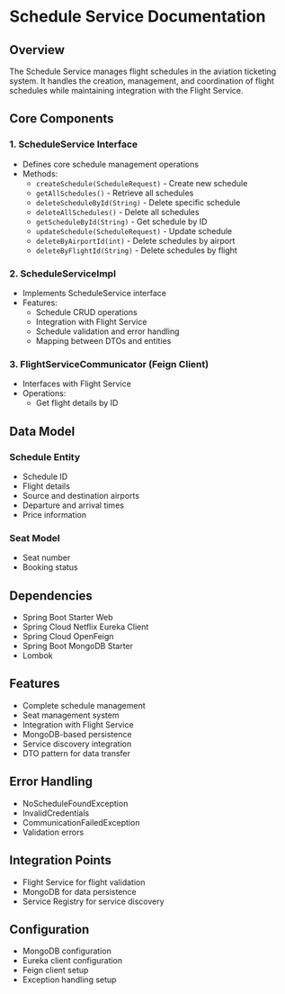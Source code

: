 # Schedule Service Documentation

## Overview
The Schedule Service manages flight schedules in the aviation ticketing system. It handles the creation, management, and coordination of flight schedules while maintaining integration with the Flight Service.

## Core Components

### 1. ScheduleService Interface
- Defines core schedule management operations
- Methods:
    - `createSchedule(ScheduleRequest)` - Create new schedule
    - `getAllSchedules()` - Retrieve all schedules
    - `deleteScheduleById(String)` - Delete specific schedule
    - `deleteAllSchedules()` - Delete all schedules
    - `getScheduleById(String)` - Get schedule by ID
    - `updateSchedule(ScheduleRequest)` - Update schedule
    - `deleteByAirportId(int)` - Delete schedules by airport
    - `deleteByFlightId(String)` - Delete schedules by flight

### 2. ScheduleServiceImpl
- Implements ScheduleService interface
- Features:
    - Schedule CRUD operations
    - Integration with Flight Service
    - Schedule validation and error handling
    - Mapping between DTOs and entities

### 3. FlightServiceCommunicator (Feign Client)
- Interfaces with Flight Service
- Operations:
    - Get flight details by ID

## Data Model

### Schedule Entity
- Schedule ID
- Flight details
- Source and destination airports
- Departure and arrival times
- Price information

### Seat Model
- Seat number
- Booking status

## Dependencies
- Spring Boot Starter Web
- Spring Cloud Netflix Eureka Client
- Spring Cloud OpenFeign
- Spring Boot MongoDB Starter
- Lombok

## Features
- Complete schedule management
- Seat management system
- Integration with Flight Service
- MongoDB-based persistence
- Service discovery integration
- DTO pattern for data transfer

## Error Handling
- NoScheduleFoundException
- InvalidCredentials
- CommunicationFailedException
- Validation errors

## Integration Points
- Flight Service for flight validation
- MongoDB for data persistence
- Service Registry for service discovery

## Configuration
- MongoDB configuration
- Eureka client configuration
- Feign client setup
- Exception handling setup 